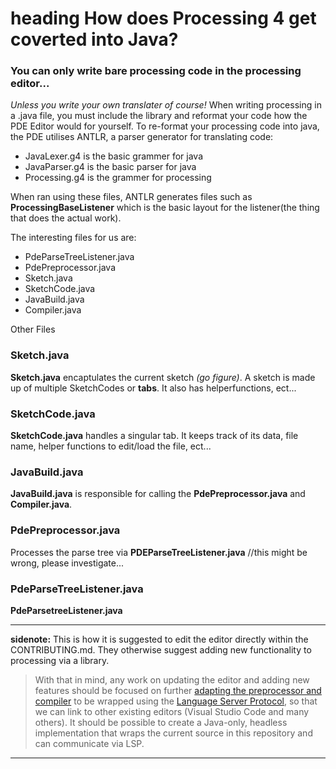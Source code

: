 # heading How does Processing 4 get coverted into Java?

### You can only write bare processing code in the processing editor...
*Unless you write your own translater of course!*
When writing processing in a .java file, you must include the library and reformat your code how the PDE Editor would for yourself. To re-format your processing code into java, the PDE utilises ANTLR, a parser generator for translating code:

- JavaLexer.g4 is the basic grammer for java
- JavaParser.g4 is the basic parser for java
- Processing.g4 is the grammer for processing

When ran using these files, ANTLR generates files such as **ProcessingBaseListener** which is the basic layout for the listener(the thing that does the actual work). 

The interesting files for us are:

- PdeParseTreeListener.java
- PdePreprocessor.java
- Sketch.java
- SketchCode.java
- JavaBuild.java
- Compiler.java

Other Files 

### Sketch.java
**Sketch.java** encaptulates the current sketch *(go figure)*. A sketch is made up of multiple SketchCodes or **tabs**. It also has helperfunctions, ect...

### SketchCode.java
**SketchCode.java** handles a singular tab. It keeps track of its data, file name, helper functions to edit/load the file, ect...

### JavaBuild.java
**JavaBuild.java** is responsible for calling the **PdePreprocessor.java** and **Compiler.java**.

### PdePreprocessor.java
Processes the parse tree via **PDEParseTreeListener.java** //this might be wrong, please investigate...

### PdeParseTreeListener.java
**PdeParsetreeListener.java**

---
**sidenote:** This is how it is suggested to edit the editor directly within the CONTRIBUTING.md. They otherwise suggest adding new functionality to processing via a library. 

> With that in mind, any work on updating the editor and adding new features should be focused on further [adapting the preprocessor and compiler](https://github.com/processing/processing4/issues/117) to be wrapped using the [Language Server Protocol](https://en.wikipedia.org/wiki/Language_Server_Protocol), so that we can link to other existing editors (Visual Studio Code and many others). It should be possible to create a Java-only, headless implementation that wraps the current source in this repository and can communicate via LSP.
---
